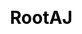 ---
title : RootAJ
layout : home.njk
p-cta :
s-cta :
mhl-1 :
mhl-2 :
mhl-3 :
shl-1 :
shl-2 :
shl-3 :
tl-1 :
tl-2 :
tl-3 :
serv1 :
serv2 :
serv3 :
serv4 :
img-1 :
img-2 :
img-3 :
img-4 : 
url-s1 : .\services\ai-chatbot\ai-chatbot
url-s2 : .\services\cloud-computing\cloud-computing
url-s3 : .\services\custom-ml\custom-ml
url-s4 : .\services\devops\devops
url-s5 :
css : ../assets/style/style.css
---
